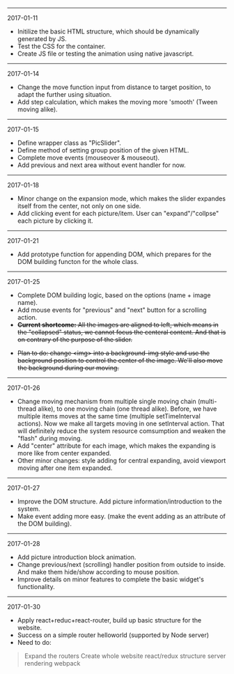*****************************************************************
2017-01-11
* Initilize the basic HTML structure, which should be dynamically generated by JS.
* Test the CSS for the container.
* Create JS file or testing the animation using native javascript.

*****************************************************************

2017-01-14
* Change the move function input from distance to target position, to adapt the further using situation.
* Add step calculation, which makes the moving more 'smooth' (Tween moving alike).

*****************************************************************

2017-01-15
* Define wrapper class as "PicSlider".
* Define method of setting group position of the given HTML.
* Complete move events (mouseover & mouseout).
* Add previous and next area without event handler for now.

*****************************************************************

2017-01-18
* Minor change on the expansion mode, which makes the slider expandes itself from the center, not only on one side.
* Add clicking event for each picture/item. User can "expand"/"collpse" each picture by clicking it.

******************************************************************

2017-01-21
* Add prototype function for appending DOM, which prepares for the DOM building functon for the whole class.

*****************************************************************

2017-01-25
* Complete DOM building logic, based on the options (name + image name).
* Add mouse events for "previous" and "next" button for a scrolling action.
* ~~**Current shortcome:** All the images are aligned to left, which means in the "collapsed" status, we cannot focus the centeral content. And that is on contrary of the purpose of the slider.~~
- ~~Plan to do: change \<img\> into a background-img style and use the background position to control the center of the image. We'll also move the background during our moving.~~

******************************************************************

2017-01-26
* Change moving mechanism from multiple single moving chain (multi-thread alike), to one moving chain (one thread alike). Before, we have multiple items moves at the same time (multiple setTimeInterval actions). Now we make all targets moving in one setInterval action. That will definitely reduce the system resource comsumption and weaken the "flash" during moving.
* Add "center" attribute for each image, which makes the expanding is more like from center expanded.
* Other minor changes: style adding for central expanding, avoid viewport moving after one item expanded.

*******************************************************************

2017-01-27
* Improve the DOM structure. Add picture information/introduction to the system.
* Make event adding more easy. (make the event adding as an attribute of the DOM building).

*******************************************************************

2017-01-28
* Add picture introduction block animation.
* Change previous/next (scrolling) handler position from outside to inside. And make them hide/show according to mouse position.
* Improve details on minor features to complete the basic widget's functionality.

********************************************************************

2017-01-30
* Apply react+reduc+react-router, build up basic structure for the website.
* Success on a simple router helloworld (supported by Node server)
* Need to do:
> Expand the routers
> Create whole website react/redux structure
> server rendering
> webpack